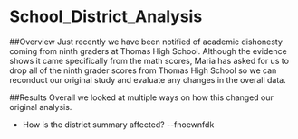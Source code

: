 # School_District_Analysis
##Overview
Just recently we have been notified of academic dishonesty coming from ninth graders at Thomas High School. Although the evidence shows it came specifically from the math scores, Maria has asked for us to drop all of the ninth grader scores from Thomas High School so we can reconduct our original study and evaluate any changes in the overall data.

##Results
Overall we looked at multiple ways on how this changed our original analysis.
- How is the district summary affected?
--fnoewnfdk 
